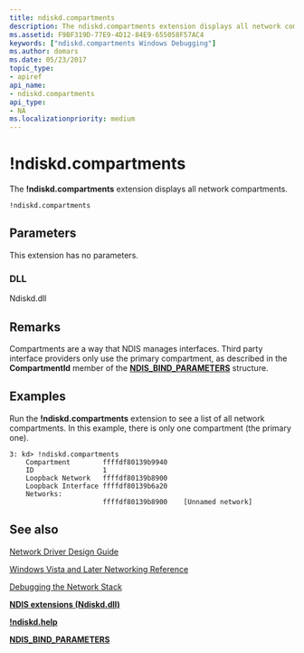 ```yaml
---
title: ndiskd.compartments
description: The ndiskd.compartments extension displays all network compartments.
ms.assetid: F9BF319D-77E9-4D12-84E9-655058F57AC4
keywords: ["ndiskd.compartments Windows Debugging"]
ms.author: domars
ms.date: 05/23/2017
topic_type:
- apiref
api_name:
- ndiskd.compartments
api_type:
- NA
ms.localizationpriority: medium
---
```


# !ndiskd.compartments


The **!ndiskd.compartments** extension displays all network compartments.

```console
!ndiskd.compartments 
```

## <span id="Parameters"></span><span id="parameters"></span><span id="PARAMETERS"></span>Parameters


This extension has no parameters.

### <span id="DLL"></span><span id="dll"></span>DLL

Ndiskd.dll

Remarks
-------

Compartments are a way that NDIS manages interfaces. Third party interface providers only use the primary compartment, as described in the **CompartmentId** member of the [**NDIS\_BIND\_PARAMETERS**](https://msdn.microsoft.com/library/windows/hardware/ff564832) structure.

Examples
--------

Run the **!ndiskd.compartments** extension to see a list of all network compartments. In this example, there is only one compartment (the primary one).

```console
3: kd> !ndiskd.compartments
    Compartment        ffffdf80139b9940
    ID                 1
    Loopback Network   ffffdf80139b8900
    Loopback Interface ffffdf80139b6a20
    Networks:
                       ffffdf80139b8900    [Unnamed network]
```

## <span id="see_also"></span>See also


[Network Driver Design Guide](https://msdn.microsoft.com/windows/hardware/drivers/network/index)

[Windows Vista and Later Networking Reference](https://msdn.microsoft.com/library/windows/hardware/ff571081)

[Debugging the Network Stack](https://go.microsoft.com/fwlink/p/?linkid=845311)

[**NDIS extensions (Ndiskd.dll)**](ndis-extensions--ndiskd-dll-.md)

[**!ndiskd.help**](-ndiskd-help.md)

[**NDIS\_BIND\_PARAMETERS**](https://msdn.microsoft.com/library/windows/hardware/ff564832)

 

 







